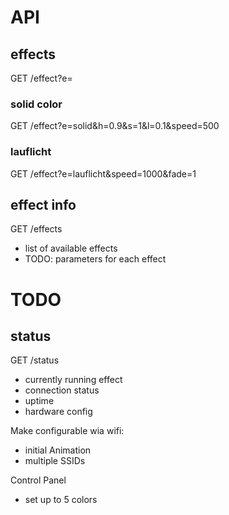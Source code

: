# API

## effects
GET /effect?e=<effectname>

### solid color
GET /effect?e=solid&h=0.9&s=1&l=0.1&speed=500

### lauflicht
GET /effect?e=lauflicht&speed=1000&fade=1

## effect info
GET /effects

- list of available effects
- TODO: parameters for each effect

# TODO

## status
GET /status

- currently running effect
- connection status
- uptime
- hardware config


Make configurable wia wifi:
- initial Animation
- multiple SSIDs

Control Panel
- set up to 5 colors

